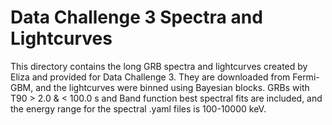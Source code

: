 # Data Challenge 3 Spectra and Lightcurves

This directory contains the long GRB spectra and lightcurves created by Eliza and provided for Data Challenge 3. They are downloaded from Fermi-GBM, and the lightcurves were binned using Bayesian blocks. GRBs with T90 > 2.0 & < 100.0 s and Band function best spectral fits are included, and the energy range for the spectral .yaml files is 100-10000 keV.